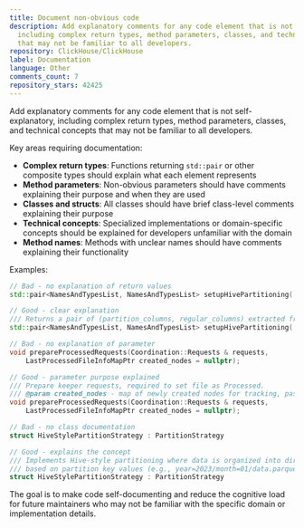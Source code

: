 ```yaml
---
title: Document non-obvious code
description: Add explanatory comments for any code element that is not self-explanatory,
  including complex return types, method parameters, classes, and technical concepts
  that may not be familiar to all developers.
repository: ClickHouse/ClickHouse
label: Documentation
language: Other
comments_count: 7
repository_stars: 42425
---
```


Add explanatory comments for any code element that is not self-explanatory, including complex return types, method parameters, classes, and technical concepts that may not be familiar to all developers.

Key areas requiring documentation:
- **Complex return types**: Functions returning `std::pair` or other composite types should explain what each element represents
- **Method parameters**: Non-obvious parameters should have comments explaining their purpose and when they are used
- **Classes and structs**: All classes should have brief class-level comments explaining their purpose
- **Technical concepts**: Specialized implementations or domain-specific concepts should be explained for developers unfamiliar with the domain
- **Method names**: Methods with unclear names should have comments explaining their functionality

Examples:
```cpp
// Bad - no explanation of return values
std::pair<NamesAndTypesList, NamesAndTypesList> setupHivePartitioning(...);

// Good - clear explanation
/// Returns a pair of (partition_columns, regular_columns) extracted from the path
std::pair<NamesAndTypesList, NamesAndTypesList> setupHivePartitioning(...);

// Bad - no explanation of parameter
void prepareProcessedRequests(Coordination::Requests & requests, 
    LastProcessedFileInfoMapPtr created_nodes = nullptr);

// Good - parameter purpose explained
/// Prepare keeper requests, required to set file as Processed.
/// @param created_nodes - map of newly created nodes for tracking, passed when...
void prepareProcessedRequests(Coordination::Requests & requests,
    LastProcessedFileInfoMapPtr created_nodes = nullptr);

// Bad - no class documentation
struct HiveStylePartitionStrategy : PartitionStrategy

// Good - explains the concept
/// Implements Hive-style partitioning where data is organized into directories
/// based on partition key values (e.g., year=2023/month=01/data.parquet)
struct HiveStylePartitionStrategy : PartitionStrategy
```

The goal is to make code self-documenting and reduce the cognitive load for future maintainers who may not be familiar with the specific domain or implementation details.